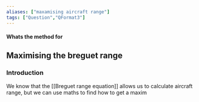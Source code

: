 ```yaml
---
aliases: ["maxamising aircraft range"]
tags: ["Question","QFormat3"]
---
```


#### Whats the method for
## Maximising the breguet range
### Introduction
We know that the [[Breguet range equation]] allows us to calculate aircraft range, but we can use maths to find how to get a maxim